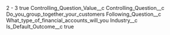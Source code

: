<?xml version="1.0" encoding="UTF-8"?>
<CustomMetadata xmlns="http://soap.sforce.com/2006/04/metadata" xmlns:xsi="http://www.w3.org/2001/XMLSchema-instance" xmlns:xsd="http://www.w3.org/2001/XMLSchema">
    <label>2 - 3</label>
    <protected>true</protected>
    <values>
        <field>Controlling_Question_Value__c</field>
        <value xsi:nil="true"/>
    </values>
    <values>
        <field>Controlling_Question__c</field>
        <value xsi:type="xsd:string">Do_you_group_together_your_customers</value>
    </values>
    <values>
        <field>Following_Question__c</field>
        <value xsi:type="xsd:string">What_type_of_financial_accounts_will_you</value>
    </values>
    <values>
        <field>Industry__c</field>
        <value xsi:nil="true"/>
    </values>
    <values>
        <field>Is_Default_Outcome__c</field>
        <value xsi:type="xsd:boolean">true</value>
    </values>
</CustomMetadata>
